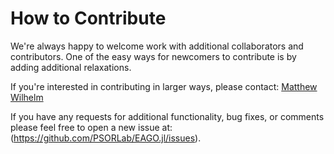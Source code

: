# How to Contribute

We're always happy to welcome work with additional collaborators and contributors. One
of the easy ways for newcomers to contribute is by adding additional relaxations.

If you're interested in contributing in larger ways, please contact:
[Matthew Wilhelm](https://psor.uconn.edu/person/matthew-wilhelm/)

If you have any requests for additional functionality, bug fixes, or comments
please feel free to open a new issue at: (https://github.com/PSORLab/EAGO.jl/issues).
